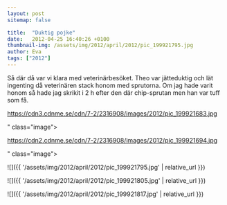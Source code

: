 ```yaml
---
layout: post
sitemap: false

title:  "Duktig pojke"
date:   2012-04-25 16:40:26 +0100
thumbnail-img: /assets/img/2012/april/2012/pic_199921795.jpg
author: Eva
tags: ["2012"]
---
```


Så där då var vi klara med veterinärbesöket. Theo var jätteduktig och lät ingenting då veterinären stack honom med sprutorna. Om jag hade varit honom så hade jag skrikit i 2 h efter den där chip-sprutan men han var tuff som få. 

https://cdn3.cdnme.se/cdn/7-2/2316908/images/2012/pic_199921683.jpg

" class="image">

https://cdn2.cdnme.se/cdn/7-2/2316908/images/2012/pic_199921694.jpg

" class="image">

![]({{ '/assets/img/2012/april/2012/pic_199921795.jpg'  | relative_url }})

![]({{ '/assets/img/2012/april/2012/pic_199921805.jpg'  | relative_url }})

![]({{ '/assets/img/2012/april/2012/pic_199921817.jpg'  | relative_url }})

